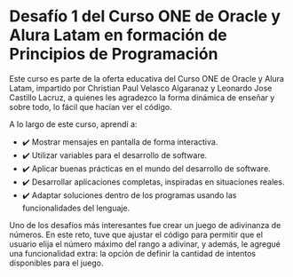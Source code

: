 # Desafío 1 del Curso ONE de Oracle y Alura Latam en formación de Principios de Programación

Este curso es parte de la oferta educativa del Curso ONE de Oracle y Alura Latam, impartido por Christian Paul Velasco Algaranaz y Leonardo Jose Castillo Lacruz, a quienes les agradezco la forma dinámica de enseñar y sobre todo, lo fácil que hacían ver el código.

A lo largo de este curso, aprendí a:
- ✔️ Mostrar mensajes en pantalla de forma interactiva.
- ✔️ Utilizar variables para el desarrollo de software.
- ✔️ Aplicar buenas prácticas en el mundo del desarrollo de software.
- ✔️ Desarrollar aplicaciones completas, inspiradas en situaciones reales.
- ✔️ Adaptar soluciones dentro de los programas usando las funcionalidades del lenguaje.

Uno de los desafíos más interesantes fue crear un juego de adivinanza de números. En este reto, tuve que ajustar el código para permitir que el usuario elija el número máximo del rango a adivinar, y además, le agregué una funcionalidad extra: la opción de definir la cantidad de intentos disponibles para el juego.

